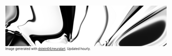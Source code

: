 [![neuralart][thumbnail]][link]
<sup><sup>Image generated with [dstein64/neuralart][neuralart]. Updated hourly.</sup></sup> 

[thumbnail]: https://github.com/dstein64/dstein64/blob/neuralart/neuralart-thumbnail.jpg?raw=true
[link]: https://github.com/dstein64/dstein64/blob/neuralart/neuralart.png?raw=true
[neuralart]: https://github.com/dstein64/neuralart
